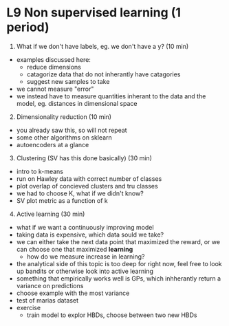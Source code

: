 # L9 Non supervised learning (1 period)

1. What if we don't have labels, eg. we don't have a y? (10 min)
  - examples discussed here:
    - reduce dimensions
    - catagorize data that do not inherantly have catagories
    - suggest new samples to take
  - we cannot measure "error"
  - we instead have to measure quantities inherant to the data and the model, eg. distances in dimensional space
  
2. Dimensionality reduction (10 min)
  - you already saw this, so will not repeat
  - some other algorithms on sklearn
  - autoencoders at a glance
  
3. Clustering (SV has this done basically) (30 min)
  - intro to k-means
  - run on Hawley data with correct number of classes
  - plot overlap of concieved clusters and tru classes
  - we had to choose K, what if we didn't know?
  - SV plot metric as a function of k
  
4. Active learning (30 min)
  - what if we want a continuously improving model
  - taking data is expensive, which data sould we take?
  - we can either take the next data point that maximized the reward, or we can choose one that maximized __learning__
    - how do we measure increase in learning?
  - the analytical side of this topic is too deep for right now, feel free to look up bandits or otherwise look into active learning
  - something that empirically works well is GPs, which inhherantly return a variance on predictions
  - choose example with the most variance
  - test of marias dataset
  - exercise
    - train model to explor HBDs, choose between two new HBDs